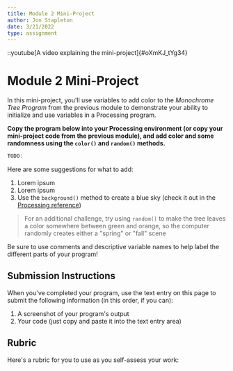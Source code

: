 ```yaml
---
title: Module 2 Mini-Project
author: Jon Stapleton
date: 3/21/2022
type: assignment
---
```


::youtube[A video explaining the mini-project]{#oXmKJ_tYg34}

# Module 2 Mini-Project

In this mini-project, you'll use variables to add color to the *Monochrome Tree Program* from the previous module to demonstrate your ability to initialize and use variables in a Processing program.

**Copy the program below into your Processing environment (or copy your mini-project code from the previous module), and add color and some randomness using the `color()` and `random()` methods.**

```java
TODO:
```

Here are some suggestions for what to add:

1. Lorem ipsum
2. Lorem ipsum
3. Use the `background()` method to create a blue sky (check it out in the [Processing reference](TODO:))

> For an additional challenge, try using `random()` to make the tree leaves a color somewhere between green and orange, so the computer randomly creates either a "spring" or "fall" scene

Be sure to use comments and descriptive variable names to help label the different parts of your program!

## Submission Instructions

When you've completed your program, use the text entry on this page to submit the following information (in this order, if you can):

1. A screenshot of your program's output
2. Your code (just copy and paste it into the text entry area)

## Rubric

Here's a rubric for you to use as you self-assess your work:

<!-- | Criteria  | Advanced | Proficient | Developing |
| --------- | -------- | ---------- | ---------- |
| Methods   | Your program uses methods not covered in the module, indicating advanced use of the Processing reference materials | Your program makes use of a variety of methods, including repeated methods with different parameters | Your program makes use of a few methods, but it is unclear that you are comfortable using a variety of methods with different parameters in your programs |
| Comments  | Your program uses lots of comments that accurately describe the purpose of each section of code | Your program uses comments to describe some sections of code, but not enough for someone to immediately understand the program without tracing it | Your program either does not include any comments, or the comments sometimes fail to accurately describe the code | -->